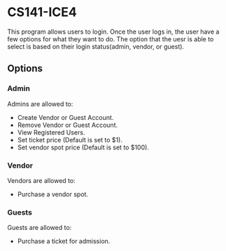 # CS141-ICE4
This program allows users to login. Once the user logs in, the user have a few options for what they want to do. The option that the uesr is able to select is based on their login status(admin, vendor, or guest). 

## Options
### Admin
Admins are allowed to:
- Create Vendor or Guest Account.
- Remove Vendor or Guest Account.
- View Registered Users.
- Set ticket price (Default is set to $1).
- Set vendor spot price (Default is set to $100).

### Vendor
Vendors are allowed to:
- Purchase a vendor spot.

### Guests
Guests are allowed to:
- Purchase a ticket for admission.
